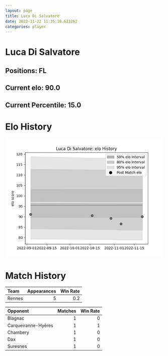 ```yaml
---  
layout: page  
title: Luca Di Salvatore  
date: 2022-11-22 11:35:18.623262  
categories: player  
---
```

# Luca Di Salvatore

## Positions: FL

## Current elo: 90.0

## Current Percentile: 15.0

# Elo History


![elo history](history_LucaDiSalvatore.png)
# Match History


| Team   |   Appearances |   Win Rate |
|:-------|--------------:|-----------:|
| Rennes |             5 |        0.2 |

| Opponent            |   Matches |   Win Rate |
|:--------------------|----------:|-----------:|
| Blagnac             |         1 |          0 |
| Carqueiranne-Hyères |         1 |          1 |
| Chambery            |         1 |          0 |
| Dax                 |         1 |          0 |
| Suresnes            |         1 |          0 |